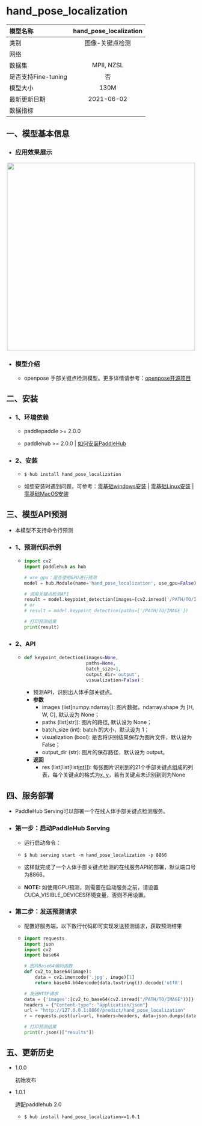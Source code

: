 # hand_pose_localization

| 模型名称            | hand_pose_localization |
| :------------------ | :--------------------: |
| 类别                |    图像-关键点检测     |
| 网络                |                        |
| 数据集              |       MPII, NZSL       |
| 是否支持Fine-tuning |           否           |
| 模型大小            |          130M          |
| 最新更新日期        |       2021-06-02       |
| 数据指标            |                        |

## 一、模型基本信息

- ### 应用效果展示

<p align="center">
<img src="https://user-images.githubusercontent.com/76040149/133246893-f47cfdce-b9c1-490b-b1de-f837b61caf18.png" align="center" width="500">
</p>
  
- ### 模型介绍
  - openpose 手部关键点检测模型。更多详情请参考：[openpose开源项目](https://github.com/CMU-Perceptual-Computing-Lab/openpose)

## 二、安装

- ### 1、环境依赖

  - paddlepaddle >= 2.0.0

  - paddlehub >= 2.0.0    | [如何安装PaddleHub](../../../../docs/docs_ch/get_start/installation.rst)

- ### 2、安装

  - ```shell
    $ hub install hand_pose_localization
    ```

  - 如您安装时遇到问题，可参考：[零基础windows安装](../../../../docs/docs_ch/get_start/windows_quickstart.md)
   | [零基础Linux安装](../../../../docs/docs_ch/get_start/linux_quickstart.md) | [零基础MacOS安装](../../../../docs/docs_ch/get_start/mac_quickstart.md)

## 三、模型API预测

- 本模型不支持命令行预测

- ### 1、预测代码示例

  - ```python
    import cv2
    import paddlehub as hub
    
    # use_gpu：是否使用GPU进行预测
    model = hub.Module(name='hand_pose_localization', use_gpu=False)
    
    # 调用关键点检测API
    result = model.keypoint_detection(images=[cv2.imread('/PATH/TO/IMAGE')])
    # or
    # result = model.keypoint_detection(paths=['/PATH/TO/IMAGE'])
    
    # 打印预测结果
    print(result)
    ```
  
- ### 2、API

  - ```python
    def keypoint_detection(images=None,
                           paths=None,
                           batch_size=1,
                           output_dir='output',
                           visualization=False)：
    ```
    
    - 预测API，识别出人体手部关键点。
    - **参数**
      - images (list[numpy.ndarray]): 图片数据，ndarray.shape 为 [H, W, C], 默认设为 None；
      - paths (list[str]): 图片的路径, 默认设为 None；
      - batch_size (int): batch 的大小，默认设为 1；
      - visualization (bool): 是否将识别结果保存为图片文件，默认设为 False；
      - output_dir (str): 图片的保存路径，默认设为 output。
    - **返回**
      - res (list[list[list[int](https://www.paddlepaddle.org.cn/hubdetail?name=hand_pose_localization&en_category=KeyPointDetection)]]): 每张图片识别到的21个手部关键点组成的列表，每个关键点的格式为[x, y](https://www.paddlepaddle.org.cn/hubdetail?name=hand_pose_localization&en_category=KeyPointDetection)，若有关键点未识别到则为None

## 四、服务部署

- PaddleHub Serving可以部署一个在线人体手部关键点检测服务。

- ### 第一步：启动PaddleHub Serving

  - 运行启动命令：
  - ```shell
    $ hub serving start -m hand_pose_localization -p 8866
    ```

  - 这样就完成了一个人体手部关键点检测的在线服务API的部署，默认端口号为8866。

  - **NOTE:** 如使用GPU预测，则需要在启动服务之前，请设置CUDA\_VISIBLE\_DEVICES环境变量，否则不用设置。

- ### 第二步：发送预测请求

  - 配置好服务端，以下数行代码即可实现发送预测请求，获取预测结果

  - ```python
    import requests
    import json
    import cv2
    import base64
    
    # 图片Base64编码函数
    def cv2_to_base64(image):
        data = cv2.imencode('.jpg', image)[1]
        return base64.b64encode(data.tostring()).decode('utf8')
    
    # 发送HTTP请求
    data = {'images':[cv2_to_base64(cv2.imread("/PATH/TO/IMAGE"))]}
    headers = {"Content-type": "application/json"}
    url = "http://127.0.0.1:8866/predict/hand_pose_localization"
    r = requests.post(url=url, headers=headers, data=json.dumps(data))
    
    # 打印预测结果
    print(r.json()["results"])
    ```

## 五、更新历史

* 1.0.0

  初始发布

* 1.0.1

  适配paddlehub 2.0

  * ```shell
    $ hub install hand_pose_localization==1.0.1
    ```

    
